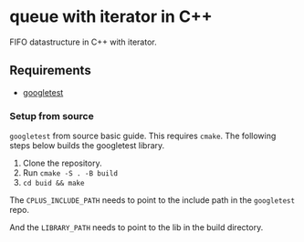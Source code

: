 # queue with iterator in C++

FIFO datastructure in C++ with iterator.

## Requirements

  - [googletest](https://github.com/google/googletest)

### Setup from source

`googletest` from source basic guide. This requires `cmake`. The following steps
below builds the googletest library.

  1. Clone the repository.
  2. Run `cmake -S . -B build`
  3. `cd buid && make`

The `CPLUS_INCLUDE_PATH` needs to point to the include path in the `googletest` repo.

And the `LIBRARY_PATH` needs to point to the lib in the build directory.

